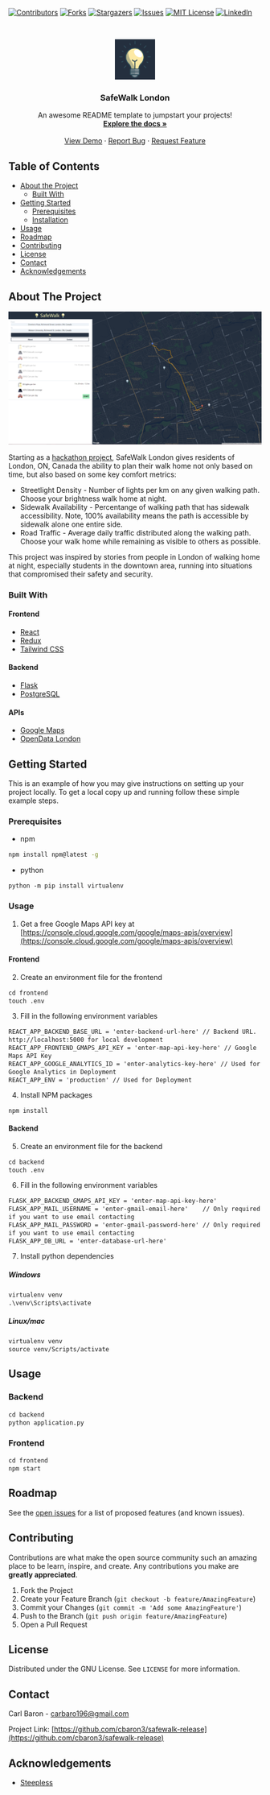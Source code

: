 <!--
*** Thanks for checking out this README Template. If you have a suggestion that would
*** make this better, please fork the repo and create a pull request or simply open
*** an issue with the tag "enhancement".
*** Thanks again! Now go create something AMAZING! :D
-->





<!-- PROJECT SHIELDS -->
<!--
*** I'm using markdown "reference style" links for readability.
*** Reference links are enclosed in brackets [ ] instead of parentheses ( ).
*** See the bottom of this document for the declaration of the reference variables
*** for contributors-url, forks-url, etc. This is an optional, concise syntax you may use.
*** https://www.markdownguide.org/basic-syntax/#reference-style-links
-->
[![Contributors][contributors-shield]][contributors-url]
[![Forks][forks-shield]][forks-url]
[![Stargazers][stars-shield]][stars-url]
[![Issues][issues-shield]][issues-url]
[![MIT License][license-shield]][license-url]
[![LinkedIn][linkedin-shield]][linkedin-url]



<!-- PROJECT LOGO -->
<br />
<p align="center">
  <a href="https://github.com/cbaron3/safewalk-release">
    <img src="images/bulb-icon.png" alt="Logo" width="80" height="80">
  </a>

  <h3 align="center">SafeWalk London</h3>

  <p align="center">
    An awesome README template to jumpstart your projects!
    <br />
    <a href="https://github.com/cbaron3/safewalk-release"><strong>Explore the docs »</strong></a>
    <br />
    <br />
    <a href="https://github.com/cbaron3/safewalk-release">View Demo</a>
    ·
    <a href="https://github.com/cbaron3/safewalk-release/issues">Report Bug</a>
    ·
    <a href="https://github.com/cbaron3/safewalk-release/issues">Request Feature</a>
  </p>
</p>



<!-- TABLE OF CONTENTS -->
## Table of Contents

* [About the Project](#about-the-project)
  * [Built With](#built-with)
* [Getting Started](#getting-started)
  * [Prerequisites](#prerequisites)
  * [Installation](#installation)
* [Usage](#usage)
* [Roadmap](#roadmap)
* [Contributing](#contributing)
* [License](#license)
* [Contact](#contact)
* [Acknowledgements](#acknowledgements)



<!-- ABOUT THE PROJECT -->
## About The Project

[![Product Name Screen Shot][product-screenshot]](https://safewalklondon.ca)

Starting as a [hackathon project](https://devpost.com/software/safewalks-io), SafeWalk London gives residents of London, ON, Canada the ability to plan their walk home not only based on time, but also based on some key comfort metrics:
* Streetlight Density - Number of lights per km on any given walking path. Choose your brightness walk home at night.
* Sidewalk Availability -  Percentange of walking path that has sidewalk accessibility. Note, 100% availability means the path is accessible by sidewalk alone one entire side. 
* Road Traffic - Average daily traffic distributed along the walking path. Choose your walk home while remaining as visible to others as possible. 

This project was inspired by stories from people in London of walking home at night, especially students in the downtown area, running into situations that compromised their safety and security. 

### Built With
#### Frontend
* [React](https://reactjs.org/)
* [Redux](https://redux.js.org/)
* [Tailwind CSS](https://tailwindcss.com/)

#### Backend
* [Flask](https://flask.palletsprojects.com/en/1.1.x/)
* [PostgreSQL](https://www.postgresql.org/)

#### APIs
* [Google Maps](https://console.cloud.google.com/google/maps-apis/overview)
* [OpenData London](https://opendata.london.ca/)



<!-- GETTING STARTED -->
## Getting Started

This is an example of how you may give instructions on setting up your project locally.
To get a local copy up and running follow these simple example steps.

### Prerequisites

* npm
```sh
npm install npm@latest -g
```

* python
```
python -m pip install virtualenv
```

### Usage

1. Get a free Google Maps API key at [https://console.cloud.google.com/google/maps-apis/overview](https://console.cloud.google.com/google/maps-apis/overview)

#### Frontend
2. Create an environment file for the frontend
```
cd frontend
touch .env
```
3. Fill in the following environment variables
```
REACT_APP_BACKEND_BASE_URL = 'enter-backend-url-here' // Backend URL. http://localhost:5000 for local development
REACT_APP_FRONTEND_GMAPS_API_KEY = 'enter-map-api-key-here' // Google Maps API Key
REACT_APP_GOOGLE_ANALYTICS_ID = 'enter-analytics-key-here' // Used for Google Analytics in Deployment
REACT_APP_ENV = 'production' // Used for Deployment
```
4. Install NPM packages
```
npm install
```

#### Backend

5. Create an environment file for the backend
```
cd backend
touch .env
```

6. Fill in the following environment variables
```
FLASK_APP_BACKEND_GMAPS_API_KEY = 'enter-map-api-key-here'
FLASK_APP_MAIL_USERNAME = 'enter-gmail-email-here'    // Only required if you want to use email contacting
FLASK_APP_MAIL_PASSWORD = 'enter-gmail-password-here' // Only required if you want to use email contacting
FLASK_APP_DB_URL = 'enter-database-url-here'
```

7. Install python dependencies

##### Windows
```
virtualenv venv
.\venv\Scripts\activate
```

##### Linux/mac
```
virtualenv venv
source venv/Scripts/activate
```

<!-- USAGE EXAMPLES -->
## Usage

### Backend
```
cd backend
python application.py
```

### Frontend
```
cd frontend
npm start
```

<!-- ROADMAP -->
## Roadmap

See the [open issues](https://github.com/othneildrew/Best-README-Template/issues) for a list of proposed features (and known issues).

<!-- CONTRIBUTING -->
## Contributing

Contributions are what make the open source community such an amazing place to be learn, inspire, and create. Any contributions you make are **greatly appreciated**.

1. Fork the Project
2. Create your Feature Branch (`git checkout -b feature/AmazingFeature`)
3. Commit your Changes (`git commit -m 'Add some AmazingFeature'`)
4. Push to the Branch (`git push origin feature/AmazingFeature`)
5. Open a Pull Request

<!-- LICENSE -->
## License

Distributed under the GNU License. See `LICENSE` for more information.

<!-- CONTACT -->
## Contact
Carl Baron - carbaro196@gmail.com

Project Link: [https://github.com/cbaron3/safewalk-release](https://github.com/cbaron3/safewalk-release)



<!-- ACKNOWLEDGEMENTS -->
## Acknowledgements
* [Steepless](http://cheeaun.github.io/steepless/)

<!-- MARKDOWN LINKS & IMAGES -->
<!-- https://www.markdownguide.org/basic-syntax/#reference-style-links -->
[contributors-shield]: https://img.shields.io/github/contributors/cbaron3/safewalk-release.svg?style=flat-square
[contributors-url]: https://github.com/cbaron3/safewalk-release/graphs/contributors
[forks-shield]: https://img.shields.io/github/forks/cbaron3/safewalk-release.svg?style=flat-square
[forks-url]: https://github.com/cbaron3/safewalk-release/network/members
[stars-shield]: https://img.shields.io/github/stars/cbaron3/safewalk-release.svg?style=flat-square
[stars-url]: https://github.com/cbaron3/safewalk-release/stargazers
[issues-shield]: https://img.shields.io/github/issues/cbaron3/safewalk-release.svg?style=flat-square
[issues-url]: https://github.com/cbaron3/safewalk-release/issues
[license-shield]: https://img.shields.io/github/license/cbaron3/safewalk-release.svg?style=flat-square
[license-url]: https://github.com/cbaron3/safewalk-release/blob/master/LICENSE.txt
[linkedin-shield]: https://img.shields.io/badge/-LinkedIn-black.svg?style=flat-square&logo=linkedin&colorB=555
[linkedin-url]: https://linkedin.com/in/cbaron3
[product-screenshot]: images/screenshot.png